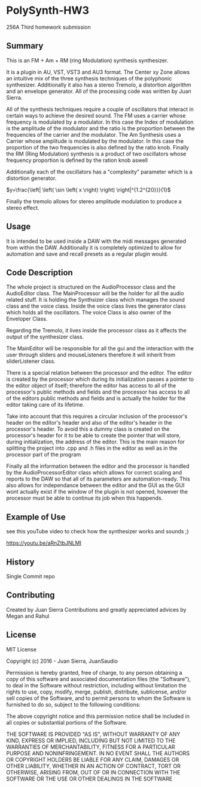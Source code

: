 # PolySynth-HW3

256A Third homework submission


## Summary



This is an FM + Am + RM (ring Modulation) synthesis synthesizer.

It is a plugin in AU, VST, VST3 and AU3 format. The Center xy Zone allows an intuitive mix of the three synthesis techniques of the polyphonic synthesizer. Additionally it also has a stereo Tremolo, a distortion algorithm and an envelope generator.
All of the processing code was written by Juan Sierra.

All of the synthesis techniques require a couple of oscillators that interact in certain ways to achieve the desired sound. The FM uses a carrier whose frequency is modulated by a modulator. In this case the Index of modulation is the amplitude of the modulator and the ratio is the proportion between the frequencies of the carrier and the modulator. The Am Synthesis uses a Carrier whose amplitude is modulated by the modulator. In this case the proportion of the two frequencies is also defined by the ratio knob. Finally the RM (Ring Modulation) synthesis is a product of two oscillators whose frequency proportion is defined by the ration knob aswell

Additionally each of the oscillators has a "complexity" parameter which is a distortion generator.

$y=\frac{\left| \left( \sin \left( x \right) \right) \right|^{1.2^{20}}}{1}$

Finally the tremolo allows for stereo amplitude modulation to produce a stereo effect.

## Usage

It is intended to be used inside a DAW with the midi messages generated from within the DAW. Additionally it is completely optimized to allow for automation and save and recall presets as a regular plugin would.

## Code Description

The whole project is structured on the AudioProcessor class and the AudioEditor class.
The MainProcessor will be the holder for all the audio related stuff. It is holding the Synthsizer class which manages the sound class and the voice class. Inside the voice class lives the generator class which holds all the oscillators. The voice Class is also owner of the Enveloper Class.

Regarding the Tremolo, it lives inside the processor class as it affects the output of the synthesizer class.

The MainEditor will be responsible for all the gui and the interaction with the user through sliders and mouseListeners
therefore it will inherit from sliderListener class.

There is a special relation between the processor and the editor.
The editor is created by the processor which during its initialization passes a pointer to the editor object of itself;
therefore the editor has access to all of the processor's public methods and fields and the processor has access to all of
the editors public methods and fields and is actually the holder for the editor taking care of its lifetime.

Take into account that this requires a circular inclusion of the processor's header on the  editor's header and also of the editor's header in the processor's header. To avoid this a dummy class is created on the processor's header for it to be able to create the pointer that will store, during initialization, the address of the editor. This is the main reason for splitting the project into .cpp and .h files in the editor as well as in the processor part of the program

Finally all the information between the editor and the processor is handled by the AudioProcessorEditor class which allows for correct scaling and reports to the DAW so that all of its parameters are automation-ready. This also allows for independance between the editor and the GUI as the GUI wont actually exist if the window of the plugin is not opened, however the processor must be able to continue its job when this happends. 

## Example of Use

see this youTube video to check how the synthesizer works and sounds ;)


https://youtu.be/aRnZtbJNLMI

## History

Single Commit repo

## Contributing

Created by Juan Sierra
Contributions and greatly appreciated advices by Megan and Rahul

## License

MIT License

Copyright (c) 2016 - Juan Sierra, JuanSaudio

Permission is hereby granted, free of charge, to any person obtaining a copy
of this software and associated documentation files (the "Software"), to deal
in the Software without restriction, including without limitation the rights
to use, copy, modify, merge, publish, distribute, sublicense, and/or sell
copies of the Software, and to permit persons to whom the Software is
furnished to do so, subject to the following conditions:

The above copyright notice and this permission notice shall be included in all
copies or substantial portions of the Software.

THE SOFTWARE IS PROVIDED "AS IS", WITHOUT WARRANTY OF ANY KIND, EXPRESS OR
IMPLIED, INCLUDING BUT NOT LIMITED TO THE WARRANTIES OF MERCHANTABILITY,
FITNESS FOR A PARTICULAR PURPOSE AND NONINFRINGEMENT. IN NO EVENT SHALL THE
AUTHORS OR COPYRIGHT HOLDERS BE LIABLE FOR ANY CLAIM, DAMAGES OR OTHER
LIABILITY, WHETHER IN AN ACTION OF CONTRACT, TORT OR OTHERWISE, ARISING FROM,
OUT OF OR IN CONNECTION WITH THE SOFTWARE OR THE USE OR OTHER DEALINGS IN THE
SOFTWARE
